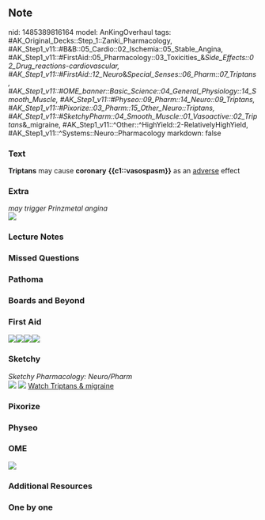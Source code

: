 ## Note
nid: 1485389816164
model: AnKingOverhaul
tags: #AK_Original_Decks::Step_1::Zanki_Pharmacology, #AK_Step1_v11::#B&B::05_Cardio::02_Ischemia::05_Stable_Angina, #AK_Step1_v11::#FirstAid::05_Pharmacology::03_Toxicities_&_Side_Effects::02_Drug_reactions_-_cardiovascular, #AK_Step1_v11::#FirstAid::12_Neuro_&_Special_Senses::06_Pharm::07_Triptans, #AK_Step1_v11::#OME_banner::Basic_Science::04_General_Physiology::14_Smooth_Muscle, #AK_Step1_v11::#Physeo::09_Pharm::14_Neuro::09_Triptans, #AK_Step1_v11::#Pixorize::03_Pharm::15_Other_Neuro::Triptans, #AK_Step1_v11::#SketchyPharm::04_Smooth_Muscle::01_Vasoactive::02_Triptans_&_migraine, #AK_Step1_v11::^Other::^HighYield::2-RelativelyHighYield, #AK_Step1_v11::^Systems::Neuro::Pharmacology
markdown: false

### Text
<div>
  <b>Triptans</b> may cause <b>coronary</b>
  <b>{{c1::vasospasm}}</b> as an <u>adverse</u> effect
</div>

### Extra
<div>
  <i>may trigger Prinzmetal angina</i>
</div>
<div><img src="paste-64175401337318.jpg"></div>

### Lecture Notes


### Missed Questions


### Pathoma


### Boards and Beyond


### First Aid
<img src="paste-133350144606211.jpg"><img src=
"paste-1289241808076803.jpg"><img src=
"paste-129523328745475.jpg"><img src="paste-104685532872707.jpg">

### Sketchy
<div>
  <i>Sketchy Pharmacology: Neuro/Pharm</i>
</div><img src=
"Screen%20Shot%202020-01-28%20at%206.50.46%20PM.png"> <img src=
"Screen%20Shot%202020-01-28%20at%206.50.56%20PM.png"> <a href=
"https://dashboard.sketchy.com/study/medical/courses/medical-pharmacology/units/medical-pharmacology-smooth-muscle/videos/medical-pharmacology-smooth-muscle-vasoactive-triptans-and-migraine?utm_source=anki&utm_medium=partnership&utm_campaign=february_update&utm_content=medical">
Watch Triptans & migraine</a>

### Pixorize


### Physeo


### OME
<div class="ome-widget">
  <a href=
  "https://onlinemeded.org/spa/general-physiology/smooth-muscle/acquire?ref=anki">
  <img src="_OME_AnkiFlashcards_Lesson_5.png"></a>
</div>

### Additional Resources


### One by one

